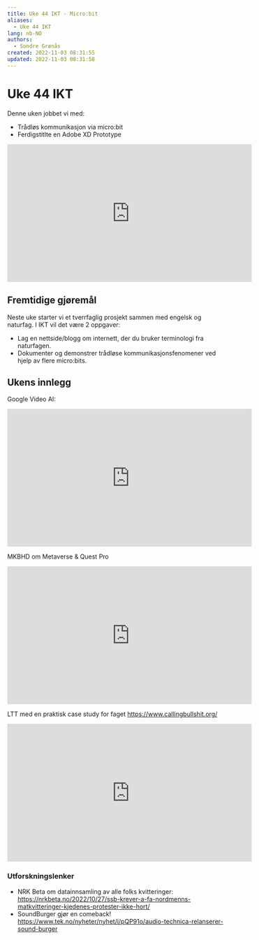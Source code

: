 ```yaml
---
title: Uke 44 IKT - Micro:bit
aliases: 
  - Uke 44 IKT
lang: nb-NO
authors:
  - Sondre Grønås
created: 2022-11-03 08:31:55
updated: 2022-11-03 08:31:58
---
```

# Uke 44 IKT
Denne uken jobbet vi med:
- Trådløs kommunikasjon via micro:bit
- Ferdigstitlte en Adobe XD Prototype

<iframe width="560" height="315" src="https://www.youtube.com/embed/JPjh8bWTjtI" title="YouTube video player" frameborder="0" allow="accelerometer; autoplay; clipboard-write; encrypted-media; gyroscope; picture-in-picture" allowfullscreen></iframe>

## Fremtidige gjøremål
Neste uke starter vi et tverrfaglig prosjekt sammen med engelsk og naturfag. I IKT vil det være 2 oppgaver:
- Lag en nettside/blogg om internett, der du bruker terminologi fra naturfagen.
- Dokumenter og demonstrer trådløse kommunikasjonsfenomener ved hjelp av flere micro:bits.

## Ukens innlegg
Google Video AI:
<iframe width="560" height="315" src="https://www.youtube.com/embed/YxmAQiiHOkA" title="YouTube video player" frameborder="0" allow="accelerometer; autoplay; clipboard-write; encrypted-media; gyroscope; picture-in-picture" allowfullscreen></iframe>

MKBHD om Metaverse & Quest Pro
<iframe width="560" height="315" src="https://www.youtube.com/embed/CqkhjL3WvWQ" title="YouTube video player" frameborder="0" allow="accelerometer; autoplay; clipboard-write; encrypted-media; gyroscope; picture-in-picture" allowfullscreen></iframe>



LTT med en praktisk case study for faget https://www.callingbullshit.org/
<iframe width="560" height="315" src="https://www.youtube.com/embed/NMFQ3YvR3Eo" title="YouTube video player" frameborder="0" allow="accelerometer; autoplay; clipboard-write; encrypted-media; gyroscope; picture-in-picture" allowfullscreen></iframe>

### Utforskningslenker
- NRK Beta om datainnsamling av alle folks kvitteringer: https://nrkbeta.no/2022/10/27/ssb-krever-a-fa-nordmenns-matkvitteringer-kjedenes-protester-ikke-hort/
- SoundBurger gjør en comeback! https://www.tek.no/nyheter/nyhet/i/pQP91o/audio-technica-relanserer-sound-burger